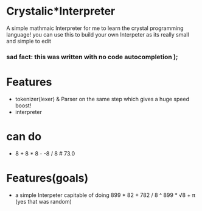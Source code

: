 # Crystalic*Interpreter
A simple mathmaic Interpreter for me to learn the crystal programming language!
you can use this to build your own Interpeter as its really small and simple to edit

### sad fact: this was written with no code autocompletion );
# Features
- tokenizer(lexer) & Parser on the same step which gives a huge speed boost!
- interpreter
# can do 
- 8 + 8 * 8 - -8 / 8 # 73.0
# Features(goals)
- a simple Interpeter capitable of doing 899 * 82 + 782 / 8 ^ 899 * √8 + π (yes that was random)
